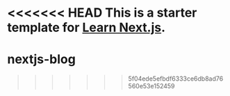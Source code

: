 <<<<<<< HEAD
This is a starter template for [Learn Next.js](https://nextjs.org/learn).
=======
# nextjs-blog
>>>>>>> 5f04ede5efbdf6333ce6db8ad76560e53e152459
